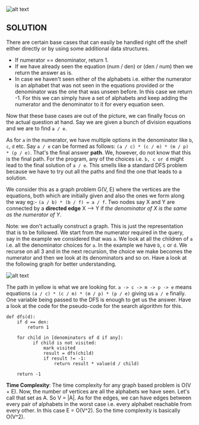 ![alt text](https://raw.githubusercontent.com/DivyaGodayal/CoderChef-Kitchen/master/Images/Evaluate-Division.png)

## SOLUTION

There are certain base cases that can easily be handled right off the shelf either directly or by using some additional data structures.

* If numerator == denominator, return 1.
* If we have already seen the equation (num / den) or (den / num) then we return the answer as is.
* In case we haven't seen either of the alphabets i.e. either the numerator is an alphabet that was not seen in the equations provided or the denominator was the one that was unseen before. In this case we return -1. For this we can simply have a set of alphabets and keep adding the numerator and the denominator to it for every equation seen.

Now that these base cases are out of the picture, we can finally focus on the actual question at hand. Say we are given a bunch of division equations and we are to find `a / e`.

As for `a` in the numerator, we have multiple options in the denominator like `b`, `c`, `d` etc. Say `a / e` can be formed as follows: `(a / c) * (c / m) * (m / p) * (p / e)`. That's the final answer **path**. We, however, do not know that this is the final path. For the program, any of the choices i.e. `b, c or d` might lead to the final solution of `a / e`. This smells like a standard DFS problem because we have to try out all the paths and find the one that leads to a solution.

We consider this as a graph problem G(V, E) where the vertices are the equations, both which are initially given and also the ones we form along the way eg:- `(a / b) * (b / f) = a / f`. Two nodes say X and Y are connected by a **directed edge** X --> Y if *the denominator of X is the same as the numerator of Y*.

Note: we don't actually construct a graph. This is just the representation that is to be followed. We start from the numerator required in the query, say in the example we considered that was `a`. We look at all the children of `a` i.e. all the denominator choices for `a`. In the example we have `b`, `c` or `d`. We recurse on all 3 and in the next recursion, the choice we make becomes the numerator and then we look at its denominators and so on. Have a look at the following graph for better understanding.

![alt text](https://raw.githubusercontent.com/DivyaGodayal/CoderChef-Kitchen/master/Images/Evaluate-Division-Recursion.png)

The path in yellow is what we are looking for. `a -> c -> m -> p -> e` means equations `(a / c) * (c / m) * (m / p) * (p / e)` giving us `a / e` finally. One variable being passed to the DFS is enough to get us the answer. Have a look at the code for the pseudo-code for the search algorithm for this.

```
def dfs(d):
    if d == den:
        return 1

    for child in [denominators of d if any]:
          if child is not visited:
              mark visited
              result = dfs(child)
              if result != -1:
                  return result * value(d / child)

    return -1              
```

**Time Complexity**: The time complexity for any graph based problem is O(V + E). Now, the number of vertices are
all the alphabets we have seen. Let's call that set as A. So V = |A|. As for the edges, we can have edges between every pair of alphabets in the worst case i.e. every alphabet reachable from every other. In this case E = O(V^2). So the time complexity is basically O(V^2).
